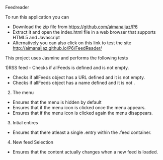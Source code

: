 Feedreader

To run this application you can  
- Download the zip file from https://github.com/aimanaijaz/P6  
- Extract it and open the index.html file in a web browser that supports HTML5 and Javascript  
- Alternatively you can also click on this link to test the site http://aimanaijaz.github.io/P6/FeedReader/  

This project uses Jasmine and performs the following tests
  
1)RSS feed  - Checks if allFeeds is defined and is not empty.  
- Checks if allFeeds object has a URL defined and it is not empty.  
- Checks if allFeeds object has a name defined and it is not .  
2) The menu  
- Ensures that the menu is hidden by default  
- Ensures that if the menu icon is clicked once the menu appears.  
- Ensures that if the menu icon is clicked again the menu disappears.  
3) Intial entires  
- Ensures that there atleast a single .entry within the .feed container.  
4) New feed Selection  
- Ensures that the content actually changes when a new feed is loaded.  

